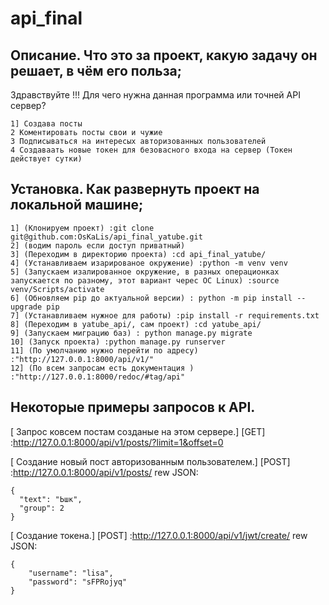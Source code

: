 # api_final

## Описание. Что это за проект, какую задачу он решает, в чём его польза;
Здравствуйте !!! Для чего нужна данная программа или точней API сервер?
```
1] Создава посты
2 Коментировать посты свои и чужие
3 Подписываться на интересых авторизованных пользователей
4 Создаваать новые токен для безовасного входа на сервер (Токен действует сутки)
```

## Установка. Как развернуть проект на локальной машине;
```
1] (Клонируем проект) :git clone git@github.com:OsKaLis/api_final_yatube.git
2] (водим пароль если доступ приватный)
3] (Переходим в директорию проекта) :cd api_final_yatube/
4] (Устанавливаем изарированое окружение) :python -m venv venv 
5] (Запускаем изалированное окружение, в разных операционках запускается по разному, этот вариант черес ОС Linux) :source venv/Scripts/activate
6] (Обновляем pip до актуальной версии) : python -m pip install --upgrade pip
7] (Устанавливаем нужное для работы) :pip install -r requirements.txt
8] (Переходим в yatube_api/, сам проект) :cd yatube_api/
9] (Запускаем миграцию баз) : python manage.py migrate
10] (Запуск проекта) :python manage.py runserver
11] (По умолчанию нужно перейти по адресу) :"http://127.0.0.1:8000/api/v1/"
12] (По всем запросам есть документация ) :"http://127.0.0.1:8000/redoc/#tag/api"
```

## Некоторые примеры запросов к API.

[ Запрос ковсем постам созданые на этом сервере.]
[GET] :http://127.0.0.1:8000/api/v1/posts/?limit=1&offset=0

[ Создание новый пост авторизованным пользователем.]
[POST] :http://127.0.0.1:8000/api/v1/posts/
rew JSON:
```
{
  "text": "Ьшк",
  "group": 2
}
```

[ Создание токена.]
[POST] :http://127.0.0.1:8000/api/v1/jwt/create/
rew JSON:
```
{
    "username": "lisa",
    "password": "sFPRojyq"
}
```

